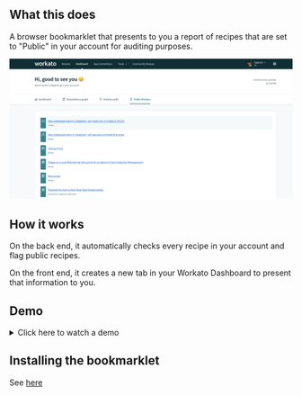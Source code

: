 ## What this does
A browser bookmarklet that presents to you a report of recipes that are set to "Public" in your account for auditing purposes.

![Demo](./demo/demo.png)

## How it works
On the back end, it automatically checks every recipe in your account and flag public recipes.

On the front end, it creates a new tab in your Workato Dashboard to present that information to you.

## Demo
<details>
  <summary>Click here to watch a demo</summary>

  ![Demo video](./demo/demo.gif)
</details>

## Installing the bookmarklet
See [here](../README.md#installing-the-bookmarklet)